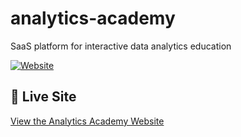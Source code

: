 # analytics-academy
SaaS platform for interactive data analytics education

[![Website](https://img.shields.io/website?url=https%3A%2F%2Fsebastian-jaen.github.io%2Fanalytics-academy%2F)](https://sebastian-jaen.github.io/analytics-academy/)

## 🚀 Live Site

[View the Analytics Academy Website](https://sebastian-jaen.github.io/analytics-academy/)
